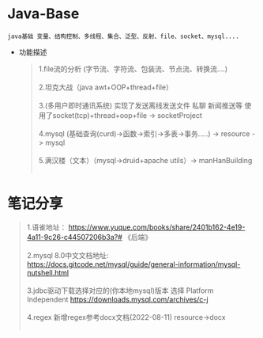 # Java-Base

    java基础 变量、结构控制、多线程、集合、泛型、反射、file、socket、mysql....

* 功能描述 

  > 1.file流的分析 (字节流、字符流、包装流、节点流、转换流....) <br><br>
  > 2.坦克大战（java awt+OOP+thread+file）<br><br>
  > 3.(多用户即时通讯系统) 实现了发送离线发送文件 私聊 新闻推送等 使用了socket(tcp)+thread+oop+file -> socketProject <br><br>
  > 4.mysql (基础查询(curd)->函数->索引->多表->事务.....) -> resource -> mysql <br><br>
  > 5.满汉楼（文本）（mysql->druid+apache utils）-> manHanBuilding <br><br>

# 笔记分享
> 1.语雀地址： https://www.yuque.com/books/share/2401b162-4e19-4a11-9c26-c44507206b3a?# 《后端》<br><br>
> 2.mysql 8.0中文文档地址: https://docs.gitcode.net/mysql/guide/general-information/mysql-nutshell.html <br><br>
> 3.jdbc驱动下载选择对应的(你本地mysql)版本 选择 Platform Independent https://downloads.mysql.com/archives/c-j <br><br>
> 4.regex 新增regex参考docx文档(2022-08-11) resource->docx <br><br>
> 

[//]: # (<img src='' alt="路线图"/>)
